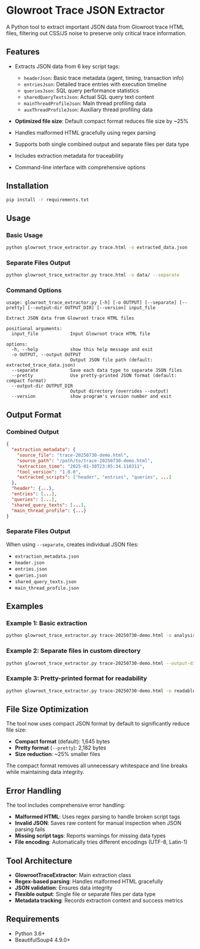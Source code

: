 # Glowroot Trace JSON Extractor

A Python tool to extract important JSON data from Glowroot trace HTML files, filtering out CSS/JS noise to preserve only critical trace information.

## Features

- Extracts JSON data from 6 key script tags:
  - `headerJson`: Basic trace metadata (agent, timing, transaction info)
  - `entriesJson`: Detailed trace entries with execution timeline
  - `queriesJson`: SQL query performance statistics
  - `sharedQueryTextsJson`: Actual SQL query text content
  - `mainThreadProfileJson`: Main thread profiling data
  - `auxThreadProfileJson`: Auxiliary thread profiling data

- **Optimized file size**: Default compact format reduces file size by ~25%
- Handles malformed HTML gracefully using regex parsing
- Supports both single combined output and separate files per data type
- Includes extraction metadata for traceability
- Command-line interface with comprehensive options

## Installation

```bash
pip install -r requirements.txt
```

## Usage

### Basic Usage
```bash
python glowroot_trace_extractor.py trace.html -o extracted_data.json
```

### Separate Files Output
```bash
python glowroot_trace_extractor.py trace.html -o data/ --separate
```

### Command Options
```
usage: glowroot_trace_extractor.py [-h] [-o OUTPUT] [--separate] [--pretty] [--output-dir OUTPUT_DIR] [--version] input_file

Extract JSON data from Glowroot trace HTML files

positional arguments:
  input_file            Input Glowroot trace HTML file

options:
  -h, --help            show this help message and exit
  -o OUTPUT, --output OUTPUT
                        Output JSON file path (default: extracted_trace_data.json)
  --separate            Save each data type to separate JSON files
  --pretty              Use pretty-printed JSON format (default: compact format)
  --output-dir OUTPUT_DIR
                        Output directory (overrides --output)
  --version             show program's version number and exit
```

## Output Format

### Combined Output
```json
{
  "extraction_metadata": {
    "source_file": "trace-20250730-demo.html",
    "source_path": "/path/to/trace-20250730-demo.html",
    "extraction_time": "2025-01-30T23:05:34.110311",
    "tool_version": "1.0.0",
    "extracted_scripts": ["header", "entries", "queries", ...]
  },
  "header": {...},
  "entries": [...],
  "queries": [...],
  "shared_query_texts": [...],
  "main_thread_profile": {...}
}
```

### Separate Files Output
When using `--separate`, creates individual JSON files:
- `extraction_metadata.json`
- `header.json`
- `entries.json`
- `queries.json`
- `shared_query_texts.json`
- `main_thread_profile.json`

## Examples

### Example 1: Basic extraction
```bash
python glowroot_trace_extractor.py trace-20250730-demo.html -o analysis_data.json
```

### Example 2: Separate files in custom directory
```bash
python glowroot_trace_extractor.py trace-20250730-demo.html --output-dir ./analysis/ --separate
```

### Example 3: Pretty-printed format for readability
```bash
python glowroot_trace_extractor.py trace-20250730-demo.html -o readable_data.json --pretty
```

## File Size Optimization

The tool now uses compact JSON format by default to significantly reduce file size:

- **Compact format** (default): 1,645 bytes
- **Pretty format** (`--pretty`): 2,182 bytes
- **Size reduction**: ~25% smaller files

The compact format removes all unnecessary whitespace and line breaks while maintaining data integrity.

## Error Handling

The tool includes comprehensive error handling:
- **Malformed HTML**: Uses regex parsing to handle broken script tags
- **Invalid JSON**: Saves raw content for manual inspection when JSON parsing fails
- **Missing script tags**: Reports warnings for missing data types
- **File encoding**: Automatically tries different encodings (UTF-8, Latin-1)

## Tool Architecture

- **GlowrootTraceExtractor**: Main extraction class
- **Regex-based parsing**: Handles malformed HTML gracefully
- **JSON validation**: Ensures data integrity
- **Flexible output**: Single file or separate files per data type
- **Metadata tracking**: Records extraction context and success metrics

## Requirements

- Python 3.6+
- BeautifulSoup4 4.9.0+